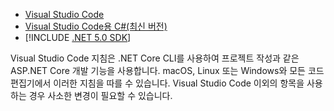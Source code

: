* [Visual Studio Code](https://code.visualstudio.com/download)
* [Visual Studio Code용 C#(최신 버전)](https://marketplace.visualstudio.com/items?itemName=ms-dotnettools.csharp)
* [!INCLUDE [.NET 5.0 SDK](~/includes/5.0-SDK.md)]

Visual Studio Code 지침은 .NET Core CLI를 사용하여 프로젝트 작성과 같은 ASP.NET Core 개발 기능을 사용합니다. macOS, Linux 또는 Windows와 모든 코드 편집기에서 이러한 지침을 따를 수 있습니다. Visual Studio Code 이외의 항목을 사용하는 경우 사소한 변경이 필요할 수 있습니다.

